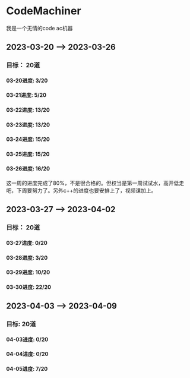 # CodeMachiner
我是一个无情的code ac机器

## 2023-03-20 --> 2023-03-26
### 目标： 20道

#### 03-20进度:  3/20
#### 03-21进度:  5/20
#### 03-22进度:  13/20
#### 03-23进度:  13/20
#### 03-24进度:  15/20
#### 03-25进度:  15/20
#### 03-26进度:  16/20

这一周的进度完成了80%，不是很合格的。但权当是第一周试试水，高开低走吧，下周要努力了。另外c++的进度也要安排上了，视频课加上。

## 2023-03-27 --> 2023-04-02

### 目标： 20道

#### 03-27进度:  0/20
#### 03-28进度:  3/20
#### 03-29进度:  10/20
#### 03-30进度:  22/20


## 2023-04-03 --> 2023-04-09

### 目标: 20道

#### 04-03进度:  0/20
#### 04-04进度:  0/20
#### 04-05进度:  7/20


